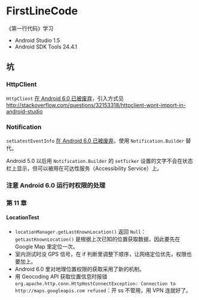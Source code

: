 # FirstLineCode

《第一行代码》学习

- Android Studio 1.5
- Android SDK Tools 24.4.1

## 坑

### HttpClient

`HttpClient`  [在 Android 6.0 已被废弃](http://developer.android.com/about/versions/marshmallow/android-6.0-changes.html)，引入方式见 <http://stackoverflow.com/questions/32153318/httpclient-wont-import-in-android-studio>

### Notification

`setLatestEventInfo` [在 Android 6.0 已被废弃](https://developer.android.com/sdk/api_diff/23/changes/android.app.Notification.html)，使用 `Notification.Builder` 替代。

Android 5.0 以后用 `Notification.Builder` 的 `setTicker` 设置的文字不会在状态栏上显示，但可以被用在可达性服务（Accessibility Service）上。

### 注意 Android 6.0 运行时权限的处理

### 第 11 章

#### LocationTest

- `locationManager.getLastKnownLocation()` 返回 `Null`：`getLastKnownLocation()` 是根据上次已知的位置获取数据，因此要先在 Google Map 里定位一次。
- 室内测试时没 GPS 信号，在 if 判断里调整下顺序，让网络定位优先，权限也要加上。
- Android 6.0 里对地理位置权限的获取采用了新的机制。
- 用 Geocoding API 获取位置信息时报错 `org.apache.http.conn.HttpHostConnectException: Connection to http://maps.googleapis.com refused`：开 ss 不管用，用 VPN 连就好了。